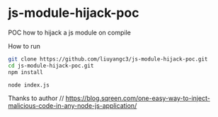 # js-module-hijack-poc
POC how to hijack a js module on compile

How to run
```bash
git clone https://github.com/liuyangc3/js-module-hijack-poc.git
cd js-module-hijack-poc.git
npm install

node index.js
```

Thanks to author // https://blog.sqreen.com/one-easy-way-to-inject-malicious-code-in-any-node-js-application/
